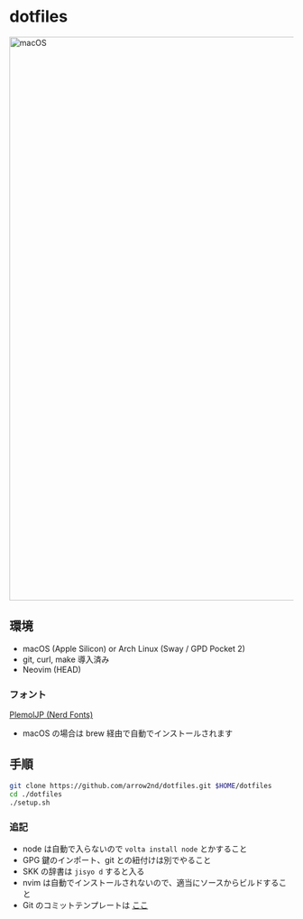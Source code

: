 # dotfiles

<img width="1000" alt="macOS" src="https://github.com/arrow2nd/dotfiles/assets/44780846/7e384437-32b5-447d-843c-68dd2e817dd1">

## 環境

- macOS (Apple Silicon) or Arch Linux (Sway / GPD Pocket 2)
- git, curl, make 導入済み
- Neovim (HEAD)

### フォント

[PlemolJP (Nerd Fonts)](https://github.com/yuru7/PlemolJP)

- macOS の場合は brew 経由で自動でインストールされます

## 手順

```sh
git clone https://github.com/arrow2nd/dotfiles.git $HOME/dotfiles
cd ./dotfiles
./setup.sh
```

### 追記

- node は自動で入らないので `volta install node` とかすること
- GPG 鍵のインポート、git との紐付けは別でやること
- SKK の辞書は `jisyo d` すると入る
- nvim は自動でインストールされないので、適当にソースからビルドすること
- Git のコミットテンプレートは
  [ここ](https://gist.github.com/arrow2nd/45056915238a1ed84982b4cfff5210d5)

